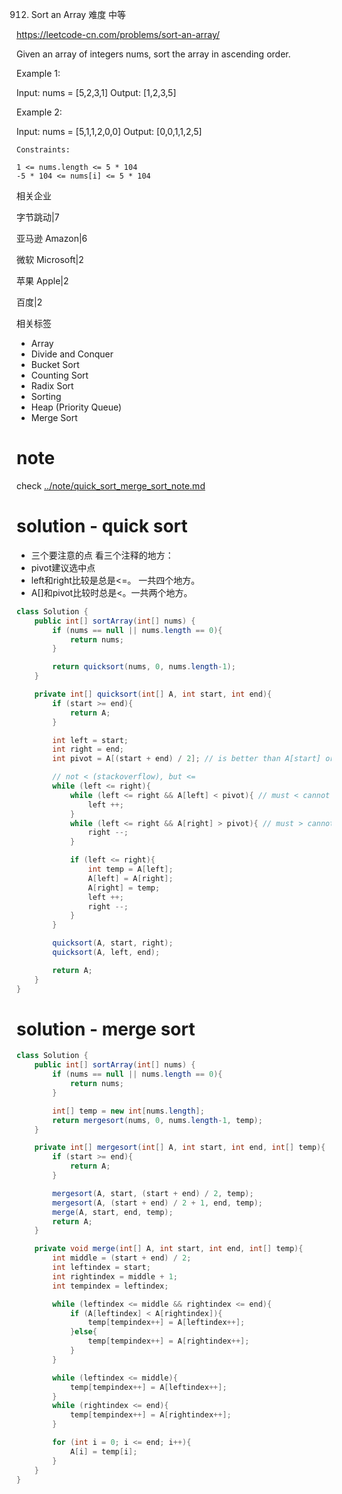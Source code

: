
912. Sort an Array
难度
中等

https://leetcode-cn.com/problems/sort-an-array/

Given an array of integers nums, sort the array in ascending order.

 

Example 1:

Input: nums = [5,2,3,1]
Output: [1,2,3,5]

Example 2:

Input: nums = [5,1,1,2,0,0]
Output: [0,0,1,1,2,5]
 
```
Constraints:

1 <= nums.length <= 5 * 104
-5 * 104 <= nums[i] <= 5 * 104
```


相关企业

字节跳动|7

亚马逊 Amazon|6

微软 Microsoft|2

苹果 Apple|2

百度|2


相关标签
- Array
- Divide and Conquer
- Bucket Sort
- Counting Sort
- Radix Sort
- Sorting
- Heap (Priority Queue)
- Merge Sort


# note
check [../note/quick_sort_merge_sort_note.md](../note/quick_sort_merge_sort_note.md)

# solution - quick sort

- 三个要注意的点 看三个注释的地方：
- pivot建议选中点
- left和right比较是总是<=。 一共四个地方。
- A[]和pivot比较时总是<。一共两个地方。

```java
class Solution {
    public int[] sortArray(int[] nums) {
        if (nums == null || nums.length == 0){
            return nums;
        }

        return quicksort(nums, 0, nums.length-1);
    }

    private int[] quicksort(int[] A, int start, int end){
        if (start >= end){
            return A;
        }

        int left = start;
        int right = end;
        int pivot = A[(start + end) / 2]; // is better than A[start] or A[end]; is worse than random() but expensive

        // not < (stackoverflow), but <=
        while (left <= right){
            while (left <= right && A[left] < pivot){ // must < cannot <=
                left ++;
            }
            while (left <= right && A[right] > pivot){ // must > cannot >=
                right --;
            }

            if (left <= right){
                int temp = A[left];
                A[left] = A[right];
                A[right] = temp;
                left ++;
                right --;
            }
        }

        quicksort(A, start, right);
        quicksort(A, left, end);

        return A;
    }
}
```

# solution - merge sort
```java
class Solution {
    public int[] sortArray(int[] nums) {
        if (nums == null || nums.length == 0){
            return nums;
        }

        int[] temp = new int[nums.length];
        return mergesort(nums, 0, nums.length-1, temp); 
    }

    private int[] mergesort(int[] A, int start, int end, int[] temp){
        if (start >= end){
            return A;
        }

        mergesort(A, start, (start + end) / 2, temp);
        mergesort(A, (start + end) / 2 + 1, end, temp);
        merge(A, start, end, temp);
        return A;
    } 

    private void merge(int[] A, int start, int end, int[] temp){
        int middle = (start + end) / 2;
        int leftindex = start;
        int rightindex = middle + 1;
        int tempindex = leftindex;

        while (leftindex <= middle && rightindex <= end){
            if (A[leftindex] < A[rightindex]){
                temp[tempindex++] = A[leftindex++];
            }else{
                temp[tempindex++] = A[rightindex++];
            }
        }

        while (leftindex <= middle){
            temp[tempindex++] = A[leftindex++];
        }
        while (rightindex <= end){
            temp[tempindex++] = A[rightindex++];
        }

        for (int i = 0; i <= end; i++){
            A[i] = temp[i];
        }
    }
}
```